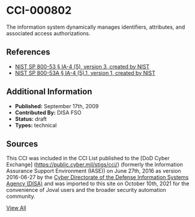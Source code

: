 # CCI-000802

The information system dynamically manages identifiers, attributes, and associated access authorizations.

## References ##

* [NIST SP 800-53 § IA-4 (5), version 3, created by NIST](http://csrc.nist.gov/publications/PubsSPs.html)
* [NIST SP 800-53A § IA-4 (5).1, version 1, created by NIST](http://csrc.nist.gov/publications/PubsSPs.html)


## Additional Information ##

* **Published:** September 17th, 2009
* **Contributed By:** DISA FSO
* **Status:** draft
* **Types:** technical

## Sources ##

This CCI was included in the CCI List published to the [DoD Cyber Exchange]
(https://public.cyber.mil/stigs/cci/) (formerly the Information Assurance Support Environment
(IASE)) on June 27th, 2016 as version 2016-06-27 by the [Cyber Directorate of the Defense 
Information Systems Agency (DISA)](https://public.cyber.mil/about-cyber/) and was imported to 
this site on October 10th, 2021 for the convenience of Joval users and the broader security automation community.

[View All](../README.md)
